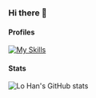 ### Hi there 👋

#### Profiles

[![My Skills](https://img.shields.io/badge/Medium-12100E?style=for-the-badge&logo=medium&logoColor=white)](https://medium.com/@lo_han)


#### Stats

![Lo Han's GitHub stats](https://github-readme-stats.vercel.app/api?username=lo-han&show_icons=true&theme=dark)
